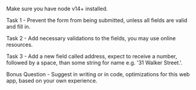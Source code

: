 Make sure you have node v14+ installed.


Task 1 - 
Prevent the form from being submitted, unless all fields are valid and fill in.

Task 2 - 
Add necessary validations to the fields, you may use online resources.

Task 3 - 
Add a new field called address, expect to receive a number, followed by a space, than some string for name e.g. '31 Walker Street.'.

Bonus Question - 
Suggest in writing or in code, optimizations for this web app, based on your own experience.
